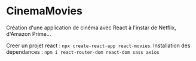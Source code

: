 # CinemaMovies
Création d'une application de cinéma avec React à l'instar de Netflix, d'Amazon Prime...


Creer un projet react : ``npx create-react-app react-movies``.
Installation des dependances : ``npm i react-router-dom react-dom sass axios``

